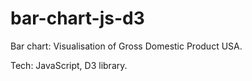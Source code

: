# bar-chart-js-d3
Bar chart:
Visualisation of Gross Domestic Product USA.

Tech: JavaScript, D3 library.
